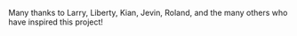 Many thanks to Larry, Liberty, Kian, Jevin, Roland, and the many others who have inspired this project!

